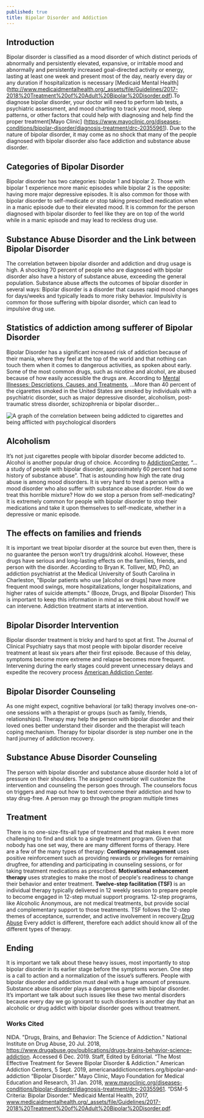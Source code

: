 ```yaml
---
published: true
title: Bipolar Disorder and Addiction
---
```

## Introduction
Bipolar disorder is classified as a mood disorder of which distinct periods of abnormally and persistently elevated, expansive, or irritable mood and abnormally and persistently increased goal-directed activity or energy, lasting at least one week and present most of the day, nearly every day or any duration if hospitalization is necessary [Medicaid Mental Health] (http://www.medicaidmentalhealth.org/_assets/file/Guidelines/2017-2018%20Treatment%20of%20Adult%20Bipolar%20Disorder.pdf).To diagnose bipolar disorder, your doctor will need to perform lab tests, a psychiatric assessment, and mood charting to track your mood, sleep patterns, or other factors that could help with diagnosing and help find the proper treatment[Mayo Clinic] (https://www.mayoclinic.org/diseases-conditions/bipolar-disorder/diagnosis-treatment/drc-20355961). 
Due to the nature of bipolar disorder, it may come as no shock that many of the people diagnosed with bipolar disorder also face addiction and substance abuse disorder.

## Categories of Bipolar Disorder
Bipolar disorder has two categories: bipolar 1 and bipolar 2. Those with bipolar 1 experience more manic episodes while bipolar 2 is the opposite: having more major depressive episodes. It is also common for those with bipolar disorder to self-medicate or stop taking prescribed medication when in a manic episode due to their elevated mood. It is common for the person diagnosed with bipolar disorder to feel like they are on top of the world while in a manic episode and may lead to reckless drug use.
## Substance Abuse Disorder and the Link between Bipolar Disorder
The correlation between bipolar disorder and addiction and drug usage is high. A shocking 70 percent of people who are diagnosed with bipolar disorder also have a history of substance abuse, exceeding the general population. Substance abuse affects the outcomes of bipolar disorder in several ways: Bipolar disorder is a disorder that causes rapid mood changes for days/weeks and typically leads to more risky behavior. Impulsivity is common for those suffering with bipolar disorder, which can lead to impulsive drug use.
## Statistics of addiction among sufferer of Bipolar Disorder
Bipolar Disorder has a significant increased risk of addiction because of their mania, where they feel at the top of the world and that nothing can touch them when it comes to dangerous activities, as spoken about early. Some of the most common drugs, such as nicotine and alcohol, are abused because of how easily accessible the drugs are. According to [Mental Illnesses: Descriptions, Causes, and Treatments]( https://ebookcentral.proquest.com/lib/morrismn-ebooks/reader.action?docID=3019854&ppg=48),
…More than 40 percent of the cigarettes smoked in the United States are smoked by individuals with a psychiatric disorder, such as major depressive disorder, alcoholism, post-traumatic stress disorder, schizophrenia or bipolar disorder…
 
![A graph of the correlation between being addicted to cigarettes and being afflicted with psychological disorders](https://ebookcentral.proquest.com/lib/morrismn-ebooks/reader.action?docID=3019854&ppg=48)

## Alcoholism
It’s not just cigarettes people with bipolar disorder become addicted to. Alcohol is another popular drug of choice. According to [AddictionCenter](americanaddictioncenters.org/bipolar-and-addiction), “…a study of people with bipolar disorder, approximately 60 percent had some history of substance abuse”. That is astounding how high the rate drug abuse is among mood disorders. It is very hard to treat a person with a mood disorder who also suffer with substance abuse disorder. How do we treat this horrible mixture?
How do we stop a person from self-medicating? It is extremely common for people with bipolar disorder to stop their medications and take it upon themselves to self-medicate, whether in a depressive or manic episode.
## The effects on families and friends
It is important we treat bipolar disorder at the source but even then, there is no guarantee the person won’t try drugs/drink alcohol. However, these drugs have serious and long-lasting effects on the families, friends, and person with the disorder. According to Bryan K. Tolliver, MD, PhD, an addiction psychiatrist at the Medical University of South Carolina in Charleston, "Bipolar patients who use [alcohol or drugs] have more frequent mood swings, more hospitalizations, longer hospitalizations, and higher rates of suicide attempts." (Booze, Drugs, and Bipolar Disorder)
This is important to keep this information in mind as we think about how/if we can intervene. Addiction treatment starts at intervention.
## Bipolar Disorder Intervention
Bipolar disorder treatment is tricky and hard to spot at first. The Journal of Clinical Psychiatry says that most people with bipolar disorder receive treatment at least six years after their first episode. Because of this delay, symptoms become more extreme and relapse becomes more frequent. Intervening during the early stages could prevent unnecessary delays and expedite the recovery process [American Addiction Center](https://americanaddictioncenters.org/bipolar-and-addiction).
## Bipolar Disorder Counseling
As one might expect, cognitive behavioral (or talk) therapy involves one-on-one sessions with a therapist or groups (such as family, friends, relationships). Therapy may help the person with bipolar disorder and their loved ones better understand their disorder and the therapist will teach coping mechanism. Therapy for bipolar disorder is step number one in the hard journey of addiction recovery.
## Substance Abuse Disorder Counseling
The person with bipolar disorder and substance abuse disorder hold a lot of pressure on their shoulders. The assigned counselor will customize the intervention and counseling the person goes through. The counselors focus on triggers and map out how to best overcome their addiction and how to stay drug-free. A person may go through the program multiple times
## Treatment
There is no one-size-fits-all type of treatment and that makes it even more challenging to find and stick to a single treatment program. Given that nobody has one set way, there are many different forms of therapy. Here are a few of the many types of therapy:
**Contingency management** uses positive reinforcement such as providing rewards or privileges for remaining drugfree, for attending and participating in counseling sessions, or for taking treatment medications as prescribed.
**Motivational enhancement therapy** uses strategies to make the most of people's readiness to change their behavior and enter treatment.
**Twelve-step facilitation (TSF)** is an individual therapy typically delivered in 12 weekly session to prepare people to become engaged in 12-step mutual support programs. 12-step programs, like Alcoholic Anonymous, are not medical treatments, but provide social and complementary support to those treatments. TSF follows the 12-step themes of acceptance, surrender, and active involvement in recovery.[Drug Abuse](https://www.drugabuse.gov/publications/drugs-brains-behavior-science-addiction/treatment-recovery) Every addict is different, therefore each addict should know all of the different types of therapy.
## Ending 
It is important we talk about these heavy issues, most importantly to stop bipolar disorder in its earlier stage before the symptoms worsen. One step is a call to action and a normalization of the issue’s sufferers. People with bipolar disorder and addiction must deal with a huge amount of pressure. Substance abuse disorder plays a dangerous game with bipolar disorder. It’s important we talk about such issues like these two mental disorders because every day we go ignorant to such disorders is another day that an alcoholic or drug addict with bipolar disorder goes without treatment.


### Works Cited
NIDA. "Drugs, Brains, and Behavior: The Science of Addiction." National Institute on Drug Abuse, 20 Jul. 2018, https://www.drugabuse.gov/publications/drugs-brains-behavior-science-addiction. Accessed 6 Dec. 2019.
Staff, Edited by Editorial. “The Most Effective Treatment for Severe Bipolar Disorder & Addiction.” American Addiction Centers, 5 Sept. 2019, americanaddictioncenters.org/bipolar-and-addiction 
“Bipolar Disorder.” Mayo Clinic, Mayo Foundation for Medical Education and Research, 31 Jan. 2018, www.mayoclinic.org/diseases-conditions/bipolar-disorder/diagnosis-treatment/drc-20355961.
“DSM-5 Criteria: Bipolar Disorder.” Medicaid Mental Health, 2017, www.medicaidmentalhealth.org/_assets/file/Guidelines/2017-2018%20Treatment%20of%20Adult%20Bipolar%20Disorder.pdf.
